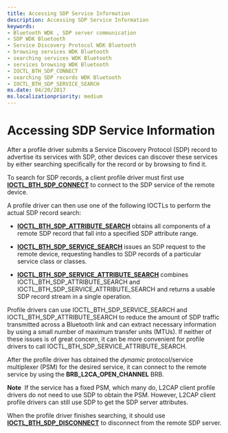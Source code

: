 ```yaml
---
title: Accessing SDP Service Information
description: Accessing SDP Service Information
keywords:
- Bluetooth WDK , SDP server communication
- SDP WDK Bluetooth
- Service Discovery Protocol WDK Bluetooth
- browsing services WDK Bluetooth
- searching services WDK Bluetooth
- services browsing WDK Bluetooth
- IOCTL_BTH_SDP_CONNECT
- searching SDP records WDK Bluetooth
- IOCTL_BTH_SDP_SERVICE_SEARCH
ms.date: 04/20/2017
ms.localizationpriority: medium
---
```


# Accessing SDP Service Information


After a profile driver submits a Service Discovery Protocol (SDP) record to advertise its services with SDP, other devices can discover these services by either searching specifically for the record or by browsing to find it.

To search for SDP records, a client profile driver must first use [**IOCTL\_BTH\_SDP\_CONNECT**](/windows-hardware/drivers/ddi/bthioctl/ni-bthioctl-ioctl_bth_sdp_connect) to connect to the SDP service of the remote device.

A profile driver can then use one of the following IOCTLs to perform the actual SDP record search:

-   [**IOCTL\_BTH\_SDP\_ATTRIBUTE\_SEARCH**](/windows-hardware/drivers/ddi/bthioctl/ni-bthioctl-ioctl_bth_sdp_attribute_search) obtains all components of a remote SDP record that fall into a specified SDP attribute range.

-   [**IOCTL\_BTH\_SDP\_SERVICE\_SEARCH**](/windows-hardware/drivers/ddi/bthioctl/ni-bthioctl-ioctl_bth_sdp_service_search) issues an SDP request to the remote device, requesting handles to SDP records of a particular service class or classes.

-   [**IOCTL\_BTH\_SDP\_SERVICE\_ATTRIBUTE\_SEARCH**](/windows-hardware/drivers/ddi/bthioctl/ni-bthioctl-ioctl_bth_sdp_service_attribute_search) combines IOCTL\_BTH\_SDP\_ATTRIBUTE\_SEARCH and IOCTL\_BTH\_SDP\_SERVICE\_ATTRIBUTE\_SEARCH and returns a usable SDP record stream in a single operation.

Profile drivers can use IOCTL\_BTH\_SDP\_SERVICE\_SEARCH and IOCTL\_BTH\_SDP\_ATTRIBUTE\_SEARCH to reduce the amount of SDP traffic transmitted across a Bluetooth link and can extract necessary information by using a small number of maximum transfer units (MTUs). If neither of these issues is of great concern, it can be more convenient for profile drivers to call IOCTL\_BTH\_SDP\_SERVICE\_ATTRIBUTE\_SEARCH.

After the profile driver has obtained the *dynamic* protocol/service multiplexer (PSM) for the desired service, it can connect to the remote service by using the **BRB\_L2CA\_OPEN\_CHANNEL** BRB.

**Note**  If the service has a fixed PSM, which many do, L2CAP client profile drivers do not need to use SDP to obtain the PSM. However, L2CAP client profile drivers can still use SDP to get the SDP server attributes.

 

When the profile driver finishes searching, it should use [**IOCTL\_BTH\_SDP\_DISCONNECT**](/windows-hardware/drivers/ddi/bthioctl/ni-bthioctl-ioctl_bth_sdp_disconnect) to disconnect from the remote SDP server.

 

